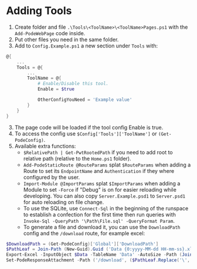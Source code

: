 # Adding Tools
1. Create folder and file `.\Tools\<ToolName>\<ToolName>Pages.ps1` with the `Add-PodeWebPage` code inside.
2. Put other files you need in the same folder.
3. Add to `Config.Example.ps1` a new section under `Tools` with:
``` powershell
@{
    ...
    Tools = @{
        ...
        ToolName = @{
            # Enable/Disable this tool.
            Enable = $true

            OtherConfigYouNeed = 'Example value'
        }
    }
}
```
3. The page code will be loaded if the tool config Enable is true.
4. To access the config use `$Config['Tools']['ToolName']` or `(Get-PodeConfig)`.
5. Available extra functions:
   * `$RelativePath | Get-PwtRootedPath` if you need to add root to relative path (relative to the `Home.ps1` folder).
   * `Add-PodeStaticRoute @RouteParams` splat `$RouteParams` when adding a Route to set its `EndpointName` and `Authentication` if they where configured by the user.
   * `Import-Module @ImportParams` splat `$ImportParams` when adding a Module to set `-Force` if "Debug" is on for easier reloading while developing. You can also copy `Server.Example.psd1` to `Server.psd1` for auto reloading on file change.
   * To use the SQLite, use `Connect-Sql` in the beginning of the runspace to establish a confection for the first time then run queries with `Invoke-Sql -QueryPath '\Path\File.sql' -QueryFormat Param`.
   * To generate a file and download it, you can use the `DownloadPath` config and the `/download` route, for example excel:
``` powershell
$DownloadPath = (Get-PodeConfig)['Global']['DownloadPath']
$PathLeaf = Join-Path (New-Guid).Guid ('Data {0:yyyy-MM-dd HH-mm-ss}.xlsx' -f (Get-Date))
Export-Excel -InputObject $Data -TableName 'Data' -AutoSize -Path (Join-Path $DownloadPath $PathLeaf)
Set-PodeResponseAttachment -Path ('/download', ($PathLeaf.Replace('\', '/')) -join '/')
```